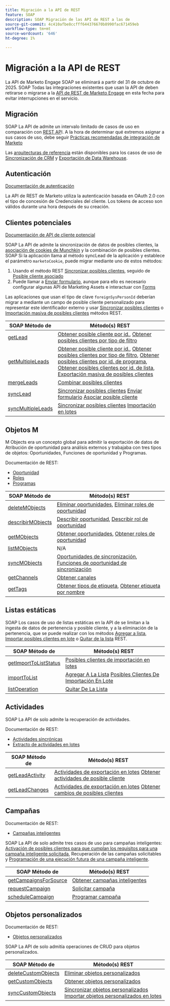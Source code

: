 ```yaml
---
title: Migración a la API de REST
feature: SOAP
description: SOAP Migración de las API de REST a las de
source-git-commit: 4c410afbe8ccfff644376670b8990fac671459eb
workflow-type: tm+mt
source-wordcount: '646'
ht-degree: 1%

---
```



# Migración a la API de REST

La API de Marketo Engage SOAP se eliminará a partir del 31 de octubre de 2025. SOAP Todas las integraciones existentes que usan la API de deben retirarse o migrarse a la [API de REST de Marketo Engage](https://experienceleague.adobe.com/en/docs/marketo-developer/marketo/rest/rest-api) en esta fecha para evitar interrupciones en el servicio.

## Migración

SOAP La API de admite un intervalo limitado de casos de uso en comparación con [REST AP](https://experienceleague.adobe.com/en/docs/marketo-developer/marketo/rest/rest-api)I. A la hora de determinar qué extremos asignar a sus casos de uso, debe seguir [Prácticas recomendadas de integración de Marketo](https://experienceleague.adobe.com/en/docs/marketo-developer/marketo/rest/marketo-integration-best-practices)

Las [arquitecturas de referencia](https://experienceleague.adobe.com/en/docs/marketo-developer/marketo/rest/reference-architectures) están disponibles para los casos de uso de [Sincronización de CRM](https://experienceleague.adobe.com/docs/marketo-developer/assets/sync-architecture-whitepaper.pdf?lang=en) y [Exportación de Data Warehouse](https://experienceleague.adobe.com/docs/marketo-developer/assets/reference_architecture.pdf?lang=en).

## Autenticación

[Documentación de autenticación](https://experienceleague.adobe.com/en/docs/marketo-developer/marketo/rest/authentication)

La API de REST de Marketo utiliza la autenticación basada en OAuth 2.0 con el tipo de concesión de Credenciales del cliente. Los tokens de acceso son válidos durante una hora después de su creación.

## Clientes potenciales

[Documentación de API de cliente potencial](https://experienceleague.adobe.com/en/docs/marketo-developer/marketo/rest/lead-database/leads)

SOAP La API de admite la sincronización de datos de posibles clientes, la [asociación de cookies de Munchkin](https://experienceleague.adobe.com/en/docs/marketo-developer/marketo/javascriptapi/leadtracking/lead-tracking) y la combinación de posibles clientes. SOAP Si la aplicación llama al método syncLead de la aplicación y establece el parámetro `marketoCookie`, puede migrar mediante uno de estos métodos:

1. Usando el método REST [Sincronizar posibles clientes](https://developer.adobe.com/marketo-apis/api/mapi/#operation/syncLeadUsingPOST), seguido de [Posible cliente asociado](https://developer.adobe.com/marketo-apis/api/mapi/#operation/associateLeadUsingPOST)
2. Puede llamar a [Enviar formulario](https://experienceleague.adobe.com/en/docs/marketo-developer/marketo/rest/lead-database/leads&quot;%20\l%20&quot;formulario-envío), aunque para ello es necesario configurar algunas API de Marketing Assets e interactuar con [Forms](https://experienceleague.adobe.com/en/docs/marketo-developer/marketo/rest/assets/forms)

Las aplicaciones que usan el tipo de clave `foreignSysPersonId` deberían migrar a mediante un campo de posible cliente personalizado para representar este identificador externo y usar [Sincronizar posibles clientes](https://experienceleague.adobe.com/en/docs/marketo-developer/marketo/rest/lead-database/leads#create-and-update) o [Importación masiva de posibles clientes](https://experienceleague.adobe.com/en/docs/marketo-developer/marketo/rest/bulk-import/bulk-lead-import) métodos REST.

| SOAP Método de | Método(s) REST |
| --- | --- |
| [getLead](https://experienceleague.adobe.com/en/docs/marketo-developer/marketo/soap/leads/getlead) | [Obtener posible cliente por id.](https://developer.adobe.com/marketo-apis/api/mapi/#operation/getLeadByIdUsingGET), [Obtener posibles clientes por tipo de filtro](https://developer.adobe.com/marketo-apis/api/mapi/#operation/getLeadsByFilterUsingGET) |
| [getMultipleLeads](https://experienceleague.adobe.com/en/docs/marketo-developer/marketo/soap/leads/getmultipleleads) | [Obtener posible cliente por id.](https://developer.adobe.com/marketo-apis/api/mapi/#operation/getLeadByIdUsingGET), [Obtener posibles clientes por tipo de filtro](https://developer.adobe.com/marketo-apis/api/mapi/#operation/getLeadsByFilterUsingGET), [Obtener posibles clientes por id. de programa](https://developer.adobe.com/marketo-apis/api/mapi/#operation/getLeadsByProgramIdUsingGET), [Obtener posibles clientes por id. de lista](https://developer.adobe.com/marketo-apis/api/mapi/#operation/getLeadsByListIdUsingGET), [Exportación masiva de posibles clientes](https://developer.adobe.com/marketo-apis/api/mapi/#tag/Bulk-Export-Leads) |
| [mergeLeads](https://experienceleague.adobe.com/en/docs/marketo-developer/marketo/soap/leads/mergeleads) | [Combinar posibles clientes](https://developer.adobe.com/marketo-apis/api/mapi/#operation/mergeLeadsUsingPOST) |
| [syncLead](https://experienceleague.adobe.com/en/docs/marketo-developer/marketo/soap/leads/synclead) | [Sincronizar posibles clientes](https://developer.adobe.com/marketo-apis/api/mapi/#operation/syncLeadUsingPOST) [Enviar formulario](https://developer.adobe.com/marketo-apis/api/mapi/#operation/SubmitFormUsingPOST) [Asociar posible cliente](https://developer.adobe.com/marketo-apis/api/mapi/#operation/associateLeadUsingPOST) |
| [syncMultipleLeads](https://experienceleague.adobe.com/en/docs/marketo-developer/marketo/soap/leads/syncmultipleleads) | [Sincronizar posibles clientes](https://developer.adobe.com/marketo-apis/api/mapi/#operation/syncLeadUsingPOST) [Importación en lotes](https://developer.adobe.com/marketo-apis/api/mapi/#tag/Bulk-Import-Leads) |

## Objetos M

M Objects era un concepto global para admitir la exportación de datos de Atribución de oportunidad para análisis externos y trabajaba con tres tipos de objetos: Oportunidades, Funciones de oportunidad y Programas.

Documentación de REST:

- [Oportunidad](https://experienceleague.adobe.com/en/docs/marketo-developer/marketo/rest/lead-database/opportunities)
- [Roles](https://experienceleague.adobe.com/en/docs/marketo-developer/marketo/rest/lead-database/opportunity-roles)
- [Programas](https://experienceleague.adobe.com/en/docs/marketo-developer/marketo/rest/assets/programs)

| SOAP Método de | Método(s) REST |
| --- | --- |
| [deleteMObjects](https://experienceleague.adobe.com/en/docs/marketo-developer/marketo/soap/marketo-objects/deletemobjects) | [Eliminar oportunidades](https://developer.adobe.com/marketo-apis/api/mapi/#operation/deleteOpportunitiesUsingPOST), [Eliminar roles de oportunidad](https://developer.adobe.com/marketo-apis/api/mapi/#operation/deleteOpportunityRolesUsingPOST) |
| [describirMObjects](https://experienceleague.adobe.com/en/docs/marketo-developer/marketo/soap/marketo-objects/describemobject) | [Describir oportunidad](https://developer.adobe.com/marketo-apis/api/mapi/#operation/describeUsingGET_4), [Describir rol de oportunidad](https://developer.adobe.com/marketo-apis/api/mapi/#operation/describeOpportunityRoleUsingGET) |
| [getMObjects](https://experienceleague.adobe.com/en/docs/marketo-developer/marketo/soap/marketo-objects/getmobjects) | [Obtener oportunidades](https://developer.adobe.com/marketo-apis/api/mapi/#operation/getOpportunitiesUsingGET), [Obtener roles de oportunidad](https://developer.adobe.com/marketo-apis/api/mapi/#operation/describeOpportunityRoleUsingGET) |
| [listMObjects](https://experienceleague.adobe.com/en/docs/marketo-developer/marketo/soap/marketo-objects/listmobjects) | N/A |
| [syncMObjects](https://experienceleague.adobe.com/en/docs/marketo-developer/marketo/soap/marketo-objects/syncmobjects) | [Oportunidades de sincronización](https://developer.adobe.com/marketo-apis/api/mapi/#operation/syncOpportunitiesUsingPOST), [Funciones de oportunidad de sincronización](https://developer.adobe.com/marketo-apis/api/mapi/#operation/syncOpportunityRolesUsingPOST) |
| [getChannels](https://experienceleague.adobe.com/en/docs/marketo-developer/marketo/soap/programs/getchannels) | [Obtener canales](https://developer.adobe.com/marketo-apis/api/asset/#operation/getAllChannelsUsingGET) |
| [getTags](https://experienceleague.adobe.com/en/docs/marketo-developer/marketo/soap/programs/gettags) | [Obtener tipos de etiqueta](https://developer.adobe.com/marketo-apis/api/asset/#operation/getTagTypesUsingGET), [Obtener etiqueta por nombre](https://developer.adobe.com/marketo-apis/api/asset/#operation/getTagByNameUsingGET) |

## Listas estáticas

SOAP Los casos de uso de listas estáticas en la API de se limitan a la ingesta de datos de pertenencia y posible cliente, y a la eliminación de la pertenencia, que se puede realizar con los métodos [Agregar a lista](https://developer.adobe.com/marketo-apis/api/mapi/#operation/addLeadsToListUsingPOST), [Importar posibles clientes en lote](https://experienceleague.adobe.com/en/docs/marketo-developer/marketo/rest/bulk-import/bulk-lead-import) o [Quitar de la lista](https://developer.adobe.com/marketo-apis/api/mapi/#operation/removeLeadsFromListUsingDELETE) REST.

| SOAP Método de | Método(s) REST |
| --- | --- |
| [getImportToListStatus](https://experienceleague.adobe.com/en/docs/marketo-developer/marketo/soap/static-lists/getimporttoliststatus) | [Posibles clientes de importación en lotes](https://developer.adobe.com/marketo-apis/api/mapi/#tag/Bulk-Import-Leads) |
| [importToList](https://experienceleague.adobe.com/en/docs/marketo-developer/marketo/soap/static-lists/importtolist) | [Agregar A La Lista](https://developer.adobe.com/marketo-apis/api/mapi/#operation/addLeadsToListUsingPOST) [Posibles Clientes De Importación En Lote](https://developer.adobe.com/marketo-apis/api/mapi/#tag/Bulk-Import-Leads) |
| [listOperation](https://experienceleague.adobe.com/en/docs/marketo-developer/marketo/soap/static-lists/listoperation) | [Quitar De La Lista](https://developer.adobe.com/marketo-apis/api/mapi/#operation/removeLeadsFromListUsingDELETE) |

## Actividades

SOAP La API de solo admite la recuperación de actividades.

Documentación de REST:

- [Actividades sincrónicas](https://experienceleague.adobe.com/en/docs/marketo-developer/marketo/rest/lead-database/activities)
- [Extracto de actividades en lotes](https://experienceleague.adobe.com/en/docs/marketo-developer/marketo/rest/bulk-extract/bulk-activity-extract)

| SOAP Método de | Método(s) REST |
| --- | --- |
| [getLeadActivity](https://experienceleague.adobe.com/en/docs/marketo-developer/marketo/soap/activities/getleadactivity) | [Actividades de exportación en lotes](https://developer.adobe.com/marketo-apis/api/mapi/#tag/Bulk-Export-Activities) [Obtener actividades de posible cliente](https://developer.adobe.com/marketo-apis/api/mapi/#operation/getLeadActivitiesUsingGET) |
| [getLeadChanges](https://experienceleague.adobe.com/en/docs/marketo-developer/marketo/soap/activities/getleadchanges) | [Actividades de exportación en lotes](https://developer.adobe.com/marketo-apis/api/mapi/#tag/Bulk-Export-Activities) [Obtener cambios de posibles clientes](https://developer.adobe.com/marketo-apis/api/mapi/#operation/getLeadChangesUsingGET) |

## Campañas

Documentación de REST:

- [Campañas inteligentes](https://experienceleague.adobe.com/en/docs/marketo-developer/marketo/rest/assets/smart-campaigns&quot;%20\h%20HYPERLINK%20&quot;https://experienceleague.adobe.com/en/docs/marketo-developer/marketo/rest/assets/smart-campaigns)

SOAP La API de solo admite tres casos de uso para campañas inteligentes: [Activación de posibles clientes para que cumplan los requisitos para una campaña inteligente solicitada](https://experienceleague.adobe.com/en/docs/marketo-developer/marketo/rest/assets/smart-campaigns#trigger), Recuperación de las campañas solicitables y [Programación de una ejecución futura de una campaña inteligente](https://experienceleague.adobe.com/en/docs/marketo-developer/marketo/rest/assets/smart-campaigns#schedule).

| SOAP Método de | Método(s) REST |
| --- | --- |
| [getCampaignsForSource](https://experienceleague.adobe.com/en/docs/marketo-developer/marketo/soap/campaigns/getcampaignsforsource) | [Obtener campañas inteligentes](https://developer.adobe.com/marketo-apis/api/asset/#operation/getAllSmartCampaignsGET) |
| [requestCampaign](https://experienceleague.adobe.com/en/docs/marketo-developer/marketo/soap/campaigns/requestcampaign) | [Solicitar campaña](https://developer.adobe.com/marketo-apis/api/mapi/#operation/triggerCampaignUsingPOST) |
| [scheduleCampaign](https://experienceleague.adobe.com/en/docs/marketo-developer/marketo/soap/campaigns/schedulecampaign) | [Programar campaña](https://developer.adobe.com/marketo-apis/api/mapi/#operation/scheduleCampaignUsingPOST) |

## Objetos personalizados

Documentación de REST:

- [Objetos personalizados](https://experienceleague.adobe.com/en/docs/marketo-developer/marketo/rest/lead-database/custom-objects&quot;%20\h%20HYPERLINK%20&quot;https://experienceleague.adobe.com/en/docs/marketo-developer/marketo/rest/lead-database/custom-objects)

SOAP La API de solo admitía operaciones de CRUD para objetos personalizados.

| SOAP Método de | Método(s) REST |
| --- | --- |
| [deleteCustomObjects](https://experienceleague.adobe.com/en/docs/marketo-developer/marketo/soap/custom-objects/deletecustomobjects) | [Eliminar objetos personalizados](https://developer.adobe.com/marketo-apis/api/mapi/#operation/deleteCustomObjectsUsingPOST) |
| [getCustomObjects](https://experienceleague.adobe.com/en/docs/marketo-developer/marketo/soap/custom-objects/getcustomobjects) | [Obtener objetos personalizados](https://developer.adobe.com/marketo-apis/api/mapi/#operation/getCustomObjectsUsingGET) |
| [syncCustomObjects](https://experienceleague.adobe.com/en/docs/marketo-developer/marketo/soap/custom-objects/synccustomobjects) | [Sincronizar objetos personalizados](https://developer.adobe.com/marketo-apis/api/mapi/#operation/syncCustomObjectsUsingPOST) [Importar objetos personalizados en lotes](https://experienceleague.adobe.com/en/docs/marketo-developer/marketo/rest/bulk-import/bulk-custom-object-import) |